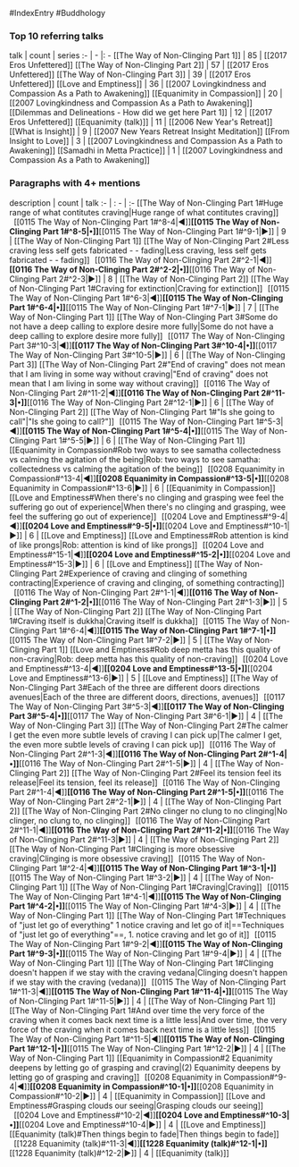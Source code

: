 #IndexEntry #Buddhology

### Top 10 referring talks
talk | count | series
:- | - |: -
[[The Way of Non-Clinging Part 1]] | 85 | [[2017 Eros Unfettered]]
[[The Way of Non-Clinging Part 2]] | 57 | [[2017 Eros Unfettered]]
[[The Way of Non-Clinging Part 3]] | 39 | [[2017 Eros Unfettered]]
[[Love and Emptiness]] | 36 | [[2007 Lovingkindness and Compassion As a Path to Awakening]]
[[Equanimity in Compassion]] | 20 | [[2007 Lovingkindness and Compassion As a Path to Awakening]]
[[Dilemmas and Delineations - How did we get here Part 1]] | 12 | [[2017 Eros Unfettered]]
[[Equanimity (talk)]] | 11 | [[2006 New Year's Retreat]]
[[What is Insight]] | 9 | [[2007 New Years Retreat Insight Meditation]]
[[From Insight to Love]] | 3 | [[2007 Lovingkindness and Compassion As a Path to Awakening]]
[[Samadhi in Metta Practice]] | 1 | [[2007 Lovingkindness and Compassion As a Path to Awakening]]

### Paragraphs with 4+ mentions
description | count | talk
:- | : - | :-
[[The Way of Non-Clinging Part 1#Huge range of what contitutes craving\|Huge range of what contitutes craving]] &nbsp;&nbsp;[[0115 The Way of Non-Clinging Part 1#^8-4\|◀]]**[[0115 The Way of Non-Clinging Part 1#^8-5\|•]]**[[0115 The Way of Non-Clinging Part 1#^9-1\|▶]] | 9 | [[The Way of Non-Clinging Part 1]]
[[The Way of Non-Clinging Part 2#Less craving less self gets fabricated - - fading\|Less craving, less self gets fabricated - - fading]] &nbsp;&nbsp;[[0116 The Way of Non-Clinging Part 2#^2-1\|◀]]**[[0116 The Way of Non-Clinging Part 2#^2-2\|•]]**[[0116 The Way of Non-Clinging Part 2#^2-3\|▶]] | 8 | [[The Way of Non-Clinging Part 2]]
[[The Way of Non-Clinging Part 1#Craving for extinction\|Craving for extinction]] &nbsp;&nbsp;[[0115 The Way of Non-Clinging Part 1#^6-3\|◀]]**[[0115 The Way of Non-Clinging Part 1#^6-4\|•]]**[[0115 The Way of Non-Clinging Part 1#^7-1\|▶]] | 7 | [[The Way of Non-Clinging Part 1]]
[[The Way of Non-Clinging Part 3#Some do not have a deep calling to explore desire more fully\|Some do not have a deep calling to explore desire more fully]] &nbsp;&nbsp;[[0117 The Way of Non-Clinging Part 3#^10-3\|◀]]**[[0117 The Way of Non-Clinging Part 3#^10-4\|•]]**[[0117 The Way of Non-Clinging Part 3#^10-5\|▶]] | 6 | [[The Way of Non-Clinging Part 3]]
[[The Way of Non-Clinging Part 2#"End of craving" does not mean that I am living in some way without craving\|"End of craving" does not mean that I am living in some way without craving]] &nbsp;&nbsp;[[0116 The Way of Non-Clinging Part 2#^11-2\|◀]]**[[0116 The Way of Non-Clinging Part 2#^11-3\|•]]**[[0116 The Way of Non-Clinging Part 2#^12-1\|▶]] | 6 | [[The Way of Non-Clinging Part 2]]
[[The Way of Non-Clinging Part 1#"Is she going to call"\|"Is she going to call?"]] &nbsp;&nbsp;[[0115 The Way of Non-Clinging Part 1#^5-3\|◀]]**[[0115 The Way of Non-Clinging Part 1#^5-4\|•]]**[[0115 The Way of Non-Clinging Part 1#^5-5\|▶]] | 6 | [[The Way of Non-Clinging Part 1]]
[[Equanimity in Compassion#Rob two ways to see samatha collectedness vs calming the agitation of the being\|Rob: two ways to see samatha: collectedness vs calming the agitation of the being]] &nbsp;&nbsp;[[0208 Equanimity in Compassion#^13-4\|◀]]**[[0208 Equanimity in Compassion#^13-5\|•]]**[[0208 Equanimity in Compassion#^13-6\|▶]] | 6 | [[Equanimity in Compassion]]
[[Love and Emptiness#When there's no clinging and grasping wee feel the suffering go out of experience\|When there's no clinging and grasping, wee feel the suffering go out of experience]] &nbsp;&nbsp;[[0204 Love and Emptiness#^9-4\|◀]]**[[0204 Love and Emptiness#^9-5\|•]]**[[0204 Love and Emptiness#^10-1\|▶]] | 6 | [[Love and Emptiness]]
[[Love and Emptiness#Rob attention is kind of like prongs\|Rob: attention is kind of like prongs]] &nbsp;&nbsp;[[0204 Love and Emptiness#^15-1\|◀]]**[[0204 Love and Emptiness#^15-2\|•]]**[[0204 Love and Emptiness#^15-3\|▶]] | 6 | [[Love and Emptiness]]
[[The Way of Non-Clinging Part 2#Experience of craving and clinging of something contracting\|Experience of craving and clinging, of something contracting]] &nbsp;&nbsp;[[0116 The Way of Non-Clinging Part 2#^1-1\|◀]]**[[0116 The Way of Non-Clinging Part 2#^1-2\|•]]**[[0116 The Way of Non-Clinging Part 2#^1-3\|▶]] | 5 | [[The Way of Non-Clinging Part 2]]
[[The Way of Non-Clinging Part 1#Craving itself is dukkha\|Craving itself is dukkha]] &nbsp;&nbsp;[[0115 The Way of Non-Clinging Part 1#^6-4\|◀]]**[[0115 The Way of Non-Clinging Part 1#^7-1\|•]]**[[0115 The Way of Non-Clinging Part 1#^7-2\|▶]] | 5 | [[The Way of Non-Clinging Part 1]]
[[Love and Emptiness#Rob deep metta has this quality of non-craving\|Rob: deep metta has this quality of non-craving]] &nbsp;&nbsp;[[0204 Love and Emptiness#^13-4\|◀]]**[[0204 Love and Emptiness#^13-5\|•]]**[[0204 Love and Emptiness#^13-6\|▶]] | 5 | [[Love and Emptiness]]
[[The Way of Non-Clinging Part 3#Each of the three are different doors directions avenues\|Each of the three are different doors, directions, avenues]] &nbsp;&nbsp;[[0117 The Way of Non-Clinging Part 3#^5-3\|◀]]**[[0117 The Way of Non-Clinging Part 3#^5-4\|•]]**[[0117 The Way of Non-Clinging Part 3#^6-1\|▶]] | 4 | [[The Way of Non-Clinging Part 3]]
[[The Way of Non-Clinging Part 2#The calmer I get the even more subtle levels of craving I can pick up\|The calmer I get, the even more subtle levels of craving I can pick up]] &nbsp;&nbsp;[[0116 The Way of Non-Clinging Part 2#^1-3\|◀]]**[[0116 The Way of Non-Clinging Part 2#^1-4\|•]]**[[0116 The Way of Non-Clinging Part 2#^1-5\|▶]] | 4 | [[The Way of Non-Clinging Part 2]]
[[The Way of Non-Clinging Part 2#Feel its tension feel its release\|Feel its tension, feel its release]] &nbsp;&nbsp;[[0116 The Way of Non-Clinging Part 2#^1-4\|◀]]**[[0116 The Way of Non-Clinging Part 2#^1-5\|•]]**[[0116 The Way of Non-Clinging Part 2#^2-1\|▶]] | 4 | [[The Way of Non-Clinging Part 2]]
[[The Way of Non-Clinging Part 2#No clinger no clung to no clinging\|No clinger, no clung to, no clinging]] &nbsp;&nbsp;[[0116 The Way of Non-Clinging Part 2#^11-1\|◀]]**[[0116 The Way of Non-Clinging Part 2#^11-2\|•]]**[[0116 The Way of Non-Clinging Part 2#^11-3\|▶]] | 4 | [[The Way of Non-Clinging Part 2]]
[[The Way of Non-Clinging Part 1#Clinging is more obsessive craving\|Clinging is more obsessive craving]] &nbsp;&nbsp;[[0115 The Way of Non-Clinging Part 1#^2-4\|◀]]**[[0115 The Way of Non-Clinging Part 1#^3-1\|•]]**[[0115 The Way of Non-Clinging Part 1#^3-2\|▶]] | 4 | [[The Way of Non-Clinging Part 1]]
[[The Way of Non-Clinging Part 1#Craving\|Craving]] &nbsp;&nbsp;[[0115 The Way of Non-Clinging Part 1#^4-1\|◀]]**[[0115 The Way of Non-Clinging Part 1#^4-2\|•]]**[[0115 The Way of Non-Clinging Part 1#^4-3\|▶]] | 4 | [[The Way of Non-Clinging Part 1]]
[[The Way of Non-Clinging Part 1#Techniques of "just let go of everything" 1 notice craving and let go of it\|==Techniques of "just let go of everything"==, 1. notice craving and let go of it]] &nbsp;&nbsp;[[0115 The Way of Non-Clinging Part 1#^9-2\|◀]]**[[0115 The Way of Non-Clinging Part 1#^9-3\|•]]**[[0115 The Way of Non-Clinging Part 1#^9-4\|▶]] | 4 | [[The Way of Non-Clinging Part 1]]
[[The Way of Non-Clinging Part 1#Clinging doesn't happen if we stay with the craving vedana\|Clinging doesn't happen if we stay with the craving (vedana)]] &nbsp;&nbsp;[[0115 The Way of Non-Clinging Part 1#^11-3\|◀]]**[[0115 The Way of Non-Clinging Part 1#^11-4\|•]]**[[0115 The Way of Non-Clinging Part 1#^11-5\|▶]] | 4 | [[The Way of Non-Clinging Part 1]]
[[The Way of Non-Clinging Part 1#And over time the very force of the craving when it comes back next time is a little less\|And over time, the very force of the craving when it comes back next time is a little less]] &nbsp;&nbsp;[[0115 The Way of Non-Clinging Part 1#^11-5\|◀]]**[[0115 The Way of Non-Clinging Part 1#^12-1\|•]]**[[0115 The Way of Non-Clinging Part 1#^12-2\|▶]] | 4 | [[The Way of Non-Clinging Part 1]]
[[Equanimity in Compassion#2 Equanimity deepens by letting go of grasping and craving\|(2) Equanimity deepens by letting go of grasping and craving]] &nbsp;&nbsp;[[0208 Equanimity in Compassion#^9-4\|◀]]**[[0208 Equanimity in Compassion#^10-1\|•]]**[[0208 Equanimity in Compassion#^10-2\|▶]] | 4 | [[Equanimity in Compassion]]
[[Love and Emptiness#Grasping clouds our seeing\|Grasping clouds our seeing]] &nbsp;&nbsp;[[0204 Love and Emptiness#^10-2\|◀]]**[[0204 Love and Emptiness#^10-3\|•]]**[[0204 Love and Emptiness#^10-4\|▶]] | 4 | [[Love and Emptiness]]
[[Equanimity (talk)#Then things begin to fade\|Then things begin to fade]] &nbsp;&nbsp;[[1228 Equanimity (talk)#^11-3\|◀]]**[[1228 Equanimity (talk)#^12-1\|•]]**[[1228 Equanimity (talk)#^12-2\|▶]] | 4 | [[Equanimity (talk)]]


